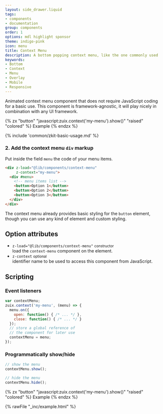 ```yaml
---
layout: side_drawer.liquid
tags:
- components
- documentation
group: components
order: 1
options: mdl highlight sponsor
theme: indigo-pink
icon: menu
title: Context Menu
description: A bottom popping context menu, like the one commonly used on mobile devices.
keywords:
- Bottom
- Context
- Menu
- Overlay
- Mobile
- Responsive
---
```


Animated context menu component that does not require JavaScript coding for a basic use.
This component is framework-agnostic, it will play nicely in combination with any UI framework.

{% zx "button" "javascript:zuix.context('my-menu').show()" "raised" "colored" %}
Example
{% endzx %}

{% include 'common/zkit-basic-usage.md' %}

### 2. Add the context menu `div` markup

Put inside the field `menu` the code of your menu items.

```html
<div z-load="@lib/components/context-menu"
     z-context="my-menu">
  <div #menu>
    <!-- menu items list -->
    <button>Option 1</button>
    <button>Option 2</button>
    <button>Option 3</button>
  </div>
</div>
```

The context menu already provides basic styling for the `button` element, though you can use any kind of element and
custom styling.

## Option attributes

- `z-load="@lib/components/context-menu"` <small>constructor</small>  
  load the `context-menu` component on the element.
- `z-context` <small>optional</small>  
  identifier name to be used to access this component from JavaScript.

## Scripting

### Event listeners

```js
var contextMenu;
zuix.context('my-menu', (menu) => {
  menu.on({
    open: function() { /* ... */ },
    close: function() { /* ... */ }      
  });
  // store a global reference of
  // the component for later use
  contextMenu = menu;
});
```

### Programmatically show/hide

```js
// show the menu
contextMenu.show();

// hide the menu
contextMenu.hide();
```

{% zx "button" "javascript:zuix.context('my-menu').show()" "raised" "colored" %}
Example
{% endzx %}

{% rawFile "_inc/example.html" %}

